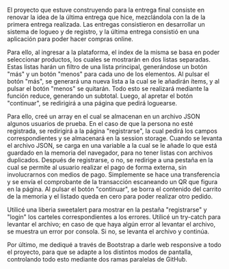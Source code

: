 El proyecto que estuve construyendo para la entrega final consiste en renovar la idea de la última entrega que hice, mezclándola con la de la primera entrega realizada. 
Las entregas consistieron en desarrollar un sistema de logueo y de registro, y la última entrega consistió en una aplicación para poder hacer compras online.

Para ello, al ingresar a la plataforma, el index de la misma se basa en poder seleccionar productos, los cuales se mostrarán en dos listas separadas. 
Estas listas harán un filtro de una lista principal, generándose un botón "más" y un botón "menos" para cada uno de los elementos. Al pulsar el botón "más", se generará una nueva lista 
a la cual se le añadirán ítems, y al pulsar el botón "menos" se quitarán. Todo esto se realizará mediante la función reduce, generando un subtotal. 
Luego, al apretar el botón "continuar", se redirigirá a una página que pedirá loguearse.

Para ello, creé un array en el cual se almacenan en un archivo JSON algunos usuarios de prueba. En el caso de que la persona no esté registrada, se redirigirá a la página "registrarse", 
la cual pedirá los campos correspondientes y se almacenará en la session storage. Cuando se levanta el archivo JSON, se carga en una variable a la cual se le añade lo que está guardado en la memoria del navegador, 
para no tener listas con archivos duplicados. Después de registrarse, o no, se redirige a una pestaña en la cual se permite al usuario realizar el pago de forma externa, sin involucrarnos con medios de pago. 
Simplemente se hace una transferencia y se envía el comprobante de la transacción escaneando un QR que figura en la página. Al pulsar el botón "continuar", se borra el contenido del carrito de la memoria 
y el listado queda en cero para poder realizar otro pedido.

Utilicé una liberia sweetalert para mostrar en la pestaña "registrarse" y "login" los carteles correspondientes a los errores. Utilicé un try-catch para levantar el archivo; 
en caso de que haya algún error al levantar el archivo, se muestra un error por consola. Si no, se levanta el archivo y continúa.

Por último, me dediqué a través de  Bootstrap a darle web responsive a todo el proyecto, para que se adapte a los distintos modos de pantalla, controlando todo esto mediante dos ramas paralelas de GitHub.
